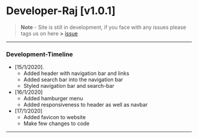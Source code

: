 # Developer-Raj [v1.0.1]
> **Note** - Site is still in development, if you face with any issues please tags us on here **>** [issue](https://github.com/Developer-Raj/developer-raj.github.io/issues)

***
### Development-Timeline
- [15/1/2020].
  - Added header with navigation bar and links
  - Added search bar into the navigation bar
  - Styled navigation bar and search-bar
- [16/1/2020]
  - Added hamburger menu
  - Added responsiveness to header as well as navbar
- [17/1/2020]
  - Added favicon to website
  - Make few changes to code
***
  
